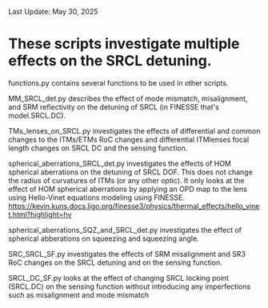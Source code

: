 Last Update: May 30, 2025
# These scripts investigate multiple effects on the SRCL detuning. 

functions.py contains several functions to be used in other scripts. 

MM_SRCL_det.py describes the effect of mode mismatch, misalignment, and SRM reflectivity on the detuning of SRCL (in FINESSE that's model.SRCL.DC). 


TMs_lenses_on_SRCL.py investigates the effects of differential and common changes to the ITMs/ETMs RoC changes and differential ITMlenses focal length changes on SRCL DC and the sensing function. 


spherical_aberrations_SRCL_det.py investigates the effects of HOM spherical aberrations on the detuning of SRCL DOF. This does not change the radius of curvatures of ITMs (or any other optic). It only looks at the effect of HOM spherical aberrations by applying an OPD map to the lens using Hello-Vinet equations modeling using FINESSE. https://kevin.kuns.docs.ligo.org/finesse3/physics/thermal_effects/hello_vinet.html?highlight=hv 


spherical_aberrations_SQZ_and_SRCL_det.py investigates the effect of spherical abberations on squeezing and squeezing angle. 

SRC_SRCL_SF.py investigates the effects of SRM misalignment and SR3 RoC changes on the SRCL detuning and on the sensing function. 

SRCL_DC_SF.py looks at the effect of changing SRCL locking point (SRCL.DC) on the sensing function without introducing any imperfections such as misalignment and mode mismatch


